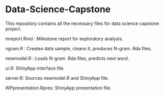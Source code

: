 # Data-Science-Capstone

This repository contains all the necessary files for data science capstone project. 

mreport.Rmd : Milestone report for exploratory analysis.

ngram.R : Creates data sample, cleans it, produces N-gram .Rda files.

newmodel.R : Loads N-gram .Rda files, predicts next word.

ui.R: ShinyApp interface file.

server.R: Sources newmodel.R and ShinyApp file.

WPpresentation.Rpres: ShinyApp presentation file.
